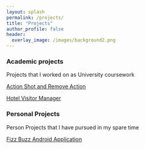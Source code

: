 ```yaml
---
layout: splash
permalink: /projects/
title: "Projects"
author_profile: false
header:
  overlay_image: /images/background2.png
---
```

### Academic projects
Projects that I worked on as University coursework

[Action Shot and Remove Action](https://lancelancezhang.github.io/MATLABImageEditor/)

[Hotel Visitor Manager](https://lancelancezhang.github.io/HotelVisitorManager/)

### Personal Projects
Person Projects that I have pursued in my spare time

[Fizz Buzz Android Application](https://lancelancezhang.github.io/AndroidFizzBuzz/)
